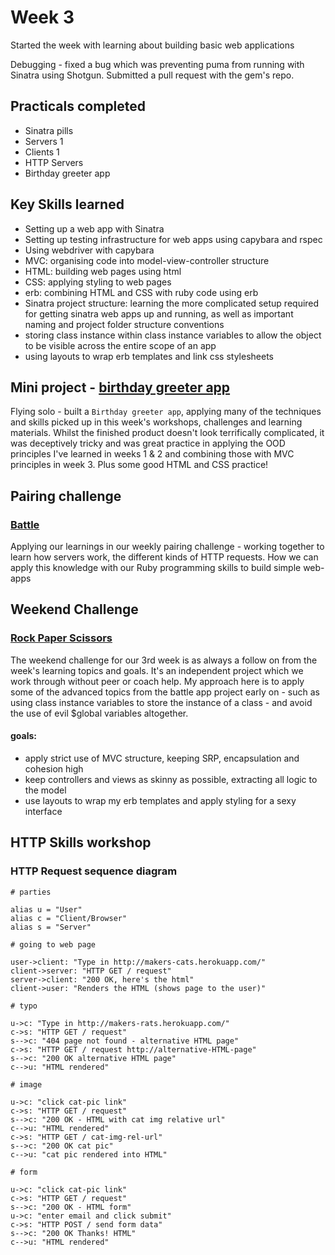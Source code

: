 # Week 3

Started the week with learning about building basic web applications

Debugging - fixed a bug which was preventing puma from running with Sinatra using Shotgun. Submitted a pull request with the gem's repo.

## Practicals completed
- Sinatra pills
- Servers 1
- Clients 1
- HTTP Servers
- Birthday greeter app

## Key Skills learned
- Setting up a web app with Sinatra
- Setting up testing infrastructure for web apps using capybara and rspec
- Using webdriver with capybara
- MVC: organising code into model-view-controller structure
- HTML: building web pages using html
- CSS: applying styling to web pages
- erb: combining HTML and CSS with ruby code using erb
- Sinatra project structure: learning the more complicated setup required for getting sinatra web apps up and running, as well as important naming and project folder structure conventions
- storing class instance within class instance variables to allow the object to be visible across the entire scope of an app
- using layouts to wrap erb templates and link css stylesheets

## Mini project - [birthday greeter app](github.com/AJ8GH/birthday-app)

 Flying solo - built a `Birthday greeter app`, applying many of the techniques and skills picked up in this week's workshops, challenges and learning materials. Whilst the finished product doesn't look terrifically complicated, it was deceptively tricky and was great practice in applying the OOD principles I've learned in weeks 1 & 2 and combining those with MVC principles in week 3. Plus some good HTML and CSS practice!

## Pairing challenge

### [Battle](https://github.com/AJ8GH/battle)

Applying our learnings in our weekly pairing challenge - working together to learn how servers work, the different kinds of HTTP requests. How we can apply this knowledge with our Ruby programming skills to build simple web-apps

## Weekend Challenge

### [Rock Paper Scissors](https://github.com/AJ8GH/rps-challenge)

The weekend challenge for our 3rd week is as always a follow on from the week's learning topics and goals. It's an independent project which we work through without peer or coach help. My approach here is to apply some of the advanced topics from the battle app project early on - such as using class instance variables to store the instance of a class - and avoid the use of evil $global variables altogether.

#### goals:
- apply strict use of MVC structure, keeping SRP, encapsulation and cohesion high
- keep controllers and views as skinny as possible, extracting all logic to the model
- use layouts to wrap my erb templates and apply styling for a sexy interface

## HTTP Skills workshop

### HTTP Request sequence diagram

```flow
# parties

alias u = "User"
alias c = "Client/Browser"
alias s = "Server"

# going to web page

user->client: "Type in http://makers-cats.herokuapp.com/"
client->server: "HTTP GET / request"
server->client: "200 OK, here's the html"
client->user: "Renders the HTML (shows page to the user)"

# typo

u->c: "Type in http://makers-rats.herokuapp.com/"
c->s: "HTTP GET / request"
s-->c: "404 page not found - alternative HTML page"
c->s: "HTTP GET / request http://alternative-HTML-page"
s-->c: "200 OK alternative HTML page"
c-->u: "HTML rendered"

# image

u->c: "click cat-pic link"
c->s: "HTTP GET / request"
s-->c: "200 OK - HTML with cat img relative url"
c-->u: "HTML rendered"
c->s: "HTTP GET / cat-img-rel-url"
s-->c: "200 OK cat pic"
c-->u: "cat pic rendered into HTML"

# form

u->c: "click cat-pic link"
c->s: "HTTP GET / request"
s-->c: "200 OK - HTML form"
u->c: "enter email and click submit"
c->s: "HTTP POST / send form data"
s-->c: "200 OK Thanks! HTML"
c-->u: "HTML rendered"
```
